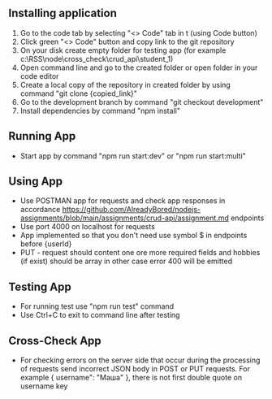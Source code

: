 ## Installing application

1. Go to the code tab by selecting "<> Code" tab in t (using Code button)
2. Click green "<> Code" button and copy link to the git repository
3. On your disk create empty folder for testing app (for example c:\RSS\node\cross_check\crud_api\student_1)
4. Open command line and go to the created folder or open folder in your code editor
5. Create a local copy of the repository in created folder by using command "git clone {copied_link}"
6. Go to the development branch by command "git checkout development"
7. Install dependencies by command "npm install"

## Running App

- Start app by command "npm run start:dev" or "npm run start:multi"

## Using App

- Use POSTMAN app for requests and check app responses in accordance https://github.com/AlreadyBored/nodejs-assignments/blob/main/assignments/crud-api/assignment.md endpoints
- Use port 4000 on localhost for requests
- App implemented so that you don't need use symbol $ in endpoints before {userId}
- PUT - request should content one ore more required fields and hobbies (if exist) should be array in other case error 400 will be emitted

## Testing App

- For running test use "npm run test" command
- Use Ctrl+C to exit to command line after testing

## Cross-Check App

- For checking errors on the server side that occur during the processing of requests send incorrect JSON body in POST or PUT requests. For example { username": "Маша" }, there is not first double quote on username key